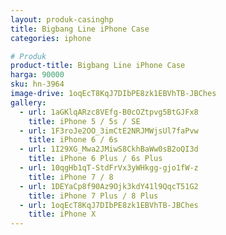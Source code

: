 ```yaml
---
layout: produk-casinghp
title: Bigbang Line iPhone Case
categories: iphone

# Produk
product-title: Bigbang Line iPhone Case
harga: 90000
sku: hn-3964
image-drive: 1oqEcT8KqJ7DIbPE8zk1EBVhTB-JBChes
gallery:
  - url: 1aGKlqARzc8VEfg-B0cOZtpvg5BtGJFx8
    title: iPhone 5 / 5s / SE
  - url: 1F3roJe2OO_3imCtE2NRJMWjsUl7faPvw
    title: iPhone 6 / 6s
  - url: 1I29XG_Mwa2JMiwS8CkhBaWw0sB2oQI3d
    title: iPhone 6 Plus / 6s Plus
  - url: 10qgHb1qT-StdFrVx3yWHkgg-gjo1fW-z
    title: iPhone 7 / 8
  - url: 1DEYaCp8f90Az9Ojk3kdY41l9QqcT51G2
    title: iPhone 7 Plus / 8 Plus
  - url: 1oqEcT8KqJ7DIbPE8zk1EBVhTB-JBChes
    title: iPhone X
---
```


